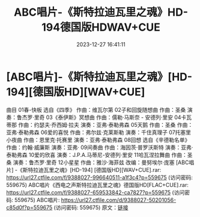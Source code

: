 ﻿---
title: ABC唱片-《斯特拉迪瓦里之魂》HD-194德国版HDWAV+CUE
date: 2023-12-27 16:41:11
categories: 古典音乐、新世纪、纯音雅乐
tags: 纯音雅乐
---
# [ABC唱片]-《斯特拉迪瓦里之魂》[HD-194][德国版HD][WAV+CUE]

曲目
01春-快板 选自《四季》 作曲：维瓦尔第
02子和回旋随想曲 作曲：圣桑 演奏：鲁杰罗·里奇
03《泰伊斯》冥想曲 作曲：儒勒·马斯奈 - 安德列·里安
04卡瓦蒂那 作曲：约瑟夫·乔西姆·拉夫 演奏：亚弗·泰勒弗森
05天鹅 作曲：圣桑 作曲：亚弗·泰勒弗森
06爱的喜悦 作曲：弗尔兹·克莱斯勒 演奏：千住真理子
07托塞里小夜曲 作曲：恩里克·托赛里 演奏：亚弗·泰勒弗森
08回想 选自《辛德勒名单》 作曲：约翰·威廉斯 演奏：亚弗·
09间奏曲 作曲：海因茨·普罗沃斯特 演奏：亚弗·泰勒弗森
10爱的欣喜 演奏：J.P.A.马蒂尼-安德列·里安
11哈瓦涅拉舞曲 作曲：圣桑 演奏：鲁杰罗·里奇
12小星星 作曲：雅沙·海菲兹 改编：曼努埃尔·庞塞
[ABC唱片] -《斯特拉迪瓦里之魂》[HD-194] [德国版HD][WAV+CUE].rar: https://url27.ctfile.com/f/9388027-996640511-a1f3c4?p=559675
(访问密码: 559675)
ABC唱片《西电之声斯特拉迪瓦里之魂》德国版HD[FLAC+CUE].rar: https://url27.ctfile.com/f/9388027-659533842-ca7827?p=559675
(访问密码: 559675)
ABC唱片: https://url27.ctfile.com/d/9388027-50201056-c85d0f?p=559675
(访问密码: 559675)
原文：[链接](https://blog.sina.com.cn/s/blog_1647c7e76010313zg.html)